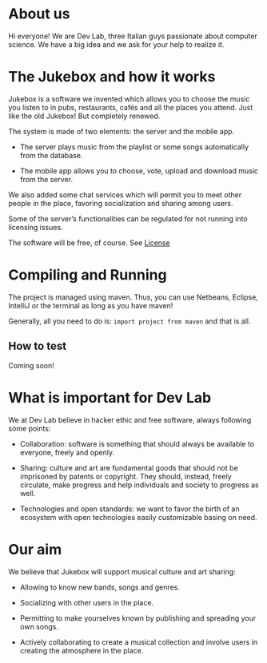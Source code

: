 # About us

Hi everyone! We are Dev Lab, three Italian guys passionate about computer science. We have a big idea and we ask for your help to realize it.

# The Jukebox and how it works

Jukebox is a software we invented which allows you to choose the music you listen to in pubs, restaurants, cafés and all the places you attend. Just like the old Jukebox! But completely renewed.

The system is made of two elements: the server and the mobile app.

- The server plays music from the playlist or some songs automatically from the database.

- The mobile app allows you to choose, vote, upload and download music from the server.

We also added some chat services which will permit you to meet other people in the place, favoring socialization and sharing among users.

Some of the server’s functionalities can be regulated for not running into licensing issues.

The software will be free, of course. See [License](LICENSE)


# Compiling and Running

The project is managed using maven. Thus, you can use Netbeans, Eclipse, IntelliJ or the terminal as long as you have maven! 

Generally, all you need to do is: `import project from maven` and that is all.

## How to test

Coming soon!

# What is important for Dev Lab

We at Dev Lab believe in hacker ethic and free software, always following some points:

- Collaboration: software is something that should always be available to everyone, freely and openly.

- Sharing: culture and art are fundamental goods that should not be imprisoned by patents or copyright. They should, instead, freely circulate, make progress and help individuals and society to progress as well.

- Technologies and open standards: we want to favor the birth of an ecosystem with open technologies easily customizable basing on need.


# Our aim

We believe that Jukebox will support musical culture and art sharing:

- Allowing to know new bands, songs and genres.

- Socializing with other users in the place.

- Permitting to make yourselves known by publishing and spreading your own songs.

- Actively collaborating to create a musical collection and involve users in creating the atmosphere in the place.
